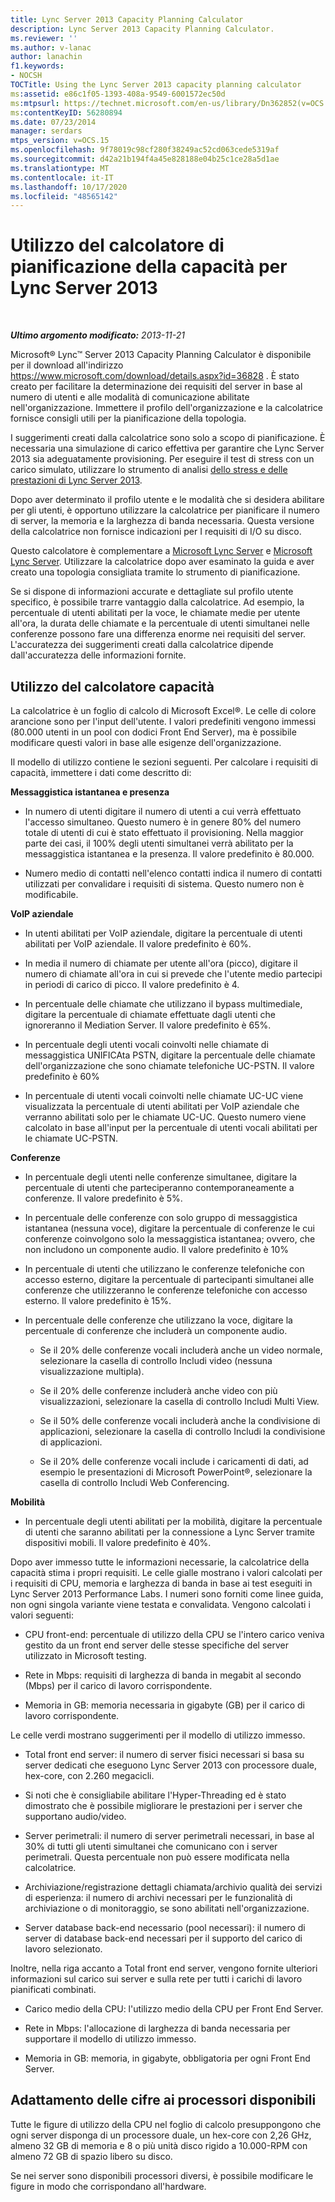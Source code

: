 ```yaml
---
title: Lync Server 2013 Capacity Planning Calculator
description: Lync Server 2013 Capacity Planning Calculator.
ms.reviewer: ''
ms.author: v-lanac
author: lanachin
f1.keywords:
- NOCSH
TOCTitle: Using the Lync Server 2013 capacity planning calculator
ms:assetid: e86c1f05-1393-408a-9549-6001572ec50d
ms:mtpsurl: https://technet.microsoft.com/en-us/library/Dn362852(v=OCS.15)
ms:contentKeyID: 56280894
ms.date: 07/23/2014
manager: serdars
mtps_version: v=OCS.15
ms.openlocfilehash: 9f78019c98cf280f38249ac52cd063cede5319af
ms.sourcegitcommit: d42a21b194f4a45e828188e04b25c1ce28a5d1ae
ms.translationtype: MT
ms.contentlocale: it-IT
ms.lasthandoff: 10/17/2020
ms.locfileid: "48565142"
---
```

# <a name="using-the-capacity-planning-calculator-for-lync-server-2013"></a>Utilizzo del calcolatore di pianificazione della capacità per Lync Server 2013

<div data-xmlns="http://www.w3.org/1999/xhtml">

<div class="topic" data-xmlns="http://www.w3.org/1999/xhtml" data-msxsl="urn:schemas-microsoft-com:xslt" data-cs="https://msdn.microsoft.com/">

<div data-asp="https://msdn2.microsoft.com/asp">



</div>

<div id="mainSection">

<div id="mainBody">

<span> </span>

_**Ultimo argomento modificato:** 2013-11-21_

Microsoft® Lync™ Server 2013 Capacity Planning Calculator è disponibile per il download all'indirizzo <https://www.microsoft.com/download/details.aspx?id=36828> . È stato creato per facilitare la determinazione dei requisiti del server in base al numero di utenti e alle modalità di comunicazione abilitate nell'organizzazione. Immettere il profilo dell'organizzazione e la calcolatrice fornisce consigli utili per la pianificazione della topologia.

I suggerimenti creati dalla calcolatrice sono solo a scopo di pianificazione. È necessaria una simulazione di carico effettiva per garantire che Lync Server 2013 sia adeguatamente provisioning. Per eseguire il test di stress con un carico simulato, utilizzare lo strumento di analisi [dello stress e delle prestazioni di Lync Server 2013](https://go.microsoft.com/fwlink/?linkid=282724).

Dopo aver determinato il profilo utente e le modalità che si desidera abilitare per gli utenti, è opportuno utilizzare la calcolatrice per pianificare il numero di server, la memoria e la larghezza di banda necessaria. Questa versione della calcolatrice non fornisce indicazioni per I requisiti di I/O su disco.

Questo calcolatore è complementare a [Microsoft Lync Server](https://go.microsoft.com/fwlink/?linkid=282725) e [Microsoft Lync Server](lync-server-2013-planning.md). Utilizzare la calcolatrice dopo aver esaminato la guida e aver creato una topologia consigliata tramite lo strumento di pianificazione.

Se si dispone di informazioni accurate e dettagliate sul profilo utente specifico, è possibile trarre vantaggio dalla calcolatrice. Ad esempio, la percentuale di utenti abilitati per la voce, le chiamate medie per utente all'ora, la durata delle chiamate e la percentuale di utenti simultanei nelle conferenze possono fare una differenza enorme nei requisiti del server. L'accuratezza dei suggerimenti creati dalla calcolatrice dipende dall'accuratezza delle informazioni fornite.

<div>

## <a name="using-the-capacity-calculator"></a>Utilizzo del calcolatore capacità

La calcolatrice è un foglio di calcolo di Microsoft Excel®. Le celle di colore arancione sono per l'input dell'utente. I valori predefiniti vengono immessi (80.000 utenti in un pool con dodici Front End Server), ma è possibile modificare questi valori in base alle esigenze dell'organizzazione.

Il modello di utilizzo contiene le sezioni seguenti. Per calcolare i requisiti di capacità, immettere i dati come descritto di:

**Messaggistica istantanea e presenza**

  - In numero di utenti digitare il numero di utenti a cui verrà effettuato l'accesso simultaneo. Questo numero è in genere 80% del numero totale di utenti di cui è stato effettuato il provisioning. Nella maggior parte dei casi, il 100% degli utenti simultanei verrà abilitato per la messaggistica istantanea e la presenza. Il valore predefinito è 80.000.

  - Numero medio di contatti nell'elenco contatti indica il numero di contatti utilizzati per convalidare i requisiti di sistema. Questo numero non è modificabile.

**VoIP aziendale**

  - In utenti abilitati per VoIP aziendale, digitare la percentuale di utenti abilitati per VoIP aziendale. Il valore predefinito è 60%.

  - In media il numero di chiamate per utente all'ora (picco), digitare il numero di chiamate all'ora in cui si prevede che l'utente medio partecipi in periodi di carico di picco. Il valore predefinito è 4.

  - In percentuale delle chiamate che utilizzano il bypass multimediale, digitare la percentuale di chiamate effettuate dagli utenti che ignoreranno il Mediation Server. Il valore predefinito è 65%.

  - In percentuale degli utenti vocali coinvolti nelle chiamate di messaggistica UNIFICAta PSTN, digitare la percentuale delle chiamate dell'organizzazione che sono chiamate telefoniche UC-PSTN. Il valore predefinito è 60%

  - In percentuale di utenti vocali coinvolti nelle chiamate UC-UC viene visualizzata la percentuale di utenti abilitati per VoIP aziendale che verranno abilitati solo per le chiamate UC-UC. Questo numero viene calcolato in base all'input per la percentuale di utenti vocali abilitati per le chiamate UC-PSTN.

**Conferenze**

  - In percentuale degli utenti nelle conferenze simultanee, digitare la percentuale di utenti che parteciperanno contemporaneamente a conferenze. Il valore predefinito è 5%.

  - In percentuale delle conferenze con solo gruppo di messaggistica istantanea (nessuna voce), digitare la percentuale di conferenze le cui conferenze coinvolgono solo la messaggistica istantanea; ovvero, che non includono un componente audio. Il valore predefinito è 10%

  - In percentuale di utenti che utilizzano le conferenze telefoniche con accesso esterno, digitare la percentuale di partecipanti simultanei alle conferenze che utilizzeranno le conferenze telefoniche con accesso esterno. Il valore predefinito è 15%.

  - In percentuale delle conferenze che utilizzano la voce, digitare la percentuale di conferenze che includerà un componente audio.
    
      - Se il 20% delle conferenze vocali includerà anche un video normale, selezionare la casella di controllo Includi video (nessuna visualizzazione multipla).
    
      - Se il 20% delle conferenze includerà anche video con più visualizzazioni, selezionare la casella di controllo Includi Multi View.
    
      - Se il 50% delle conferenze vocali includerà anche la condivisione di applicazioni, selezionare la casella di controllo Includi la condivisione di applicazioni.
    
      - Se il 20% delle conferenze vocali include i caricamenti di dati, ad esempio le presentazioni di Microsoft PowerPoint®, selezionare la casella di controllo Includi Web Conferencing.

**Mobilità**

  - In percentuale degli utenti abilitati per la mobilità, digitare la percentuale di utenti che saranno abilitati per la connessione a Lync Server tramite dispositivi mobili. Il valore predefinito è 40%.

Dopo aver immesso tutte le informazioni necessarie, la calcolatrice della capacità stima i propri requisiti. Le celle gialle mostrano i valori calcolati per i requisiti di CPU, memoria e larghezza di banda in base ai test eseguiti in Lync Server 2013 Performance Labs. I numeri sono forniti come linee guida, non ogni singola variante viene testata e convalidata. Vengono calcolati i valori seguenti:

  - CPU front-end: percentuale di utilizzo della CPU se l'intero carico veniva gestito da un front end server delle stesse specifiche del server utilizzato in Microsoft testing.

  - Rete in Mbps: requisiti di larghezza di banda in megabit al secondo (Mbps) per il carico di lavoro corrispondente.

  - Memoria in GB: memoria necessaria in gigabyte (GB) per il carico di lavoro corrispondente.

Le celle verdi mostrano suggerimenti per il modello di utilizzo immesso.

  - Total front end server: il numero di server fisici necessari si basa su server dedicati che eseguono Lync Server 2013 con processore duale, hex-core, con 2.260 megacicli.

  - Si noti che è consigliabile abilitare l'Hyper-Threading ed è stato dimostrato che è possibile migliorare le prestazioni per i server che supportano audio/video.

  - Server perimetrali: il numero di server perimetrali necessari, in base al 30% di tutti gli utenti simultanei che comunicano con i server perimetrali. Questa percentuale non può essere modificata nella calcolatrice.

  - Archiviazione/registrazione dettagli chiamata/archivio qualità dei servizi di esperienza: il numero di archivi necessari per le funzionalità di archiviazione o di monitoraggio, se sono abilitati nell'organizzazione.

  - Server database back-end necessario (pool necessari): il numero di server di database back-end necessari per il supporto del carico di lavoro selezionato.

Inoltre, nella riga accanto a Total front end server, vengono fornite ulteriori informazioni sul carico sui server e sulla rete per tutti i carichi di lavoro pianificati combinati.

  - Carico medio della CPU: l'utilizzo medio della CPU per Front End Server.

  - Rete in Mbps: l'allocazione di larghezza di banda necessaria per supportare il modello di utilizzo immesso.

  - Memoria in GB: memoria, in gigabyte, obbligatoria per ogni Front End Server.

</div>

<div>

## <a name="adjusting-for-your-processors"></a>Adattamento delle cifre ai processori disponibili

Tutte le figure di utilizzo della CPU nel foglio di calcolo presuppongono che ogni server disponga di un processore duale, un hex-core con 2,26 GHz, almeno 32 GB di memoria e 8 o più unità disco rigido a 10.000-RPM con almeno 72 GB di spazio libero su disco.

Se nei server sono disponibili processori diversi, è possibile modificare le figure in modo che corrispondano all'hardware.

</div>

</div>

<span> </span>

</div>

</div>

</div>


